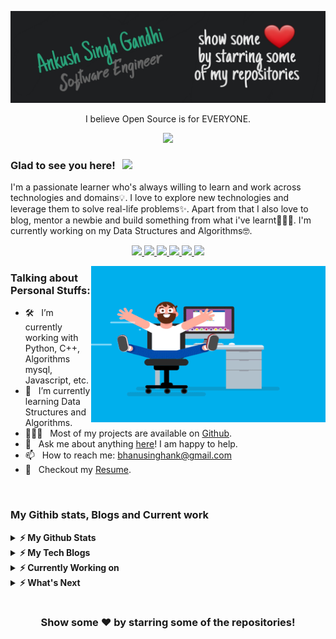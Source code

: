 [![MastHead](https://raw.githubusercontent.com/ankushsinghgandhi/ankushsinghgandhi/master/header.jpg)](https://ankushsinghgandhi.github.io)


<p align="center">I believe Open Source is for EVERYONE.</p>


<p align="center"><b>  <a href="https://ankushsinghgandhi.github.io">
    <img src="https://img.shields.io/badge/Website-3b5998?style=flat-square&logo=google-chrome&logoColor=white" />
  </a></b></p>

### Glad to see you here! &nbsp; ![](https://visitor-badge.glitch.me/badge?page_id=ankushsinghgandhi.ankushsinghgandhi&style=flat-square&color=0088cc)

I'm a passionate learner who's always willing to learn and work across technologies and domains💡. I love to explore new technologies and leverage them to solve real-life problems✨. Apart from that I also love to blog, mentor a newbie and build something from what i've learnt👨🏻‍💻. I'm currently working on my Data Structures and Algorithms🤓.

<p align="center">

  <a href="http://twitter.com/ankushsgandhi">
    <img src="https://img.shields.io/badge/-Twitter-blue?style=flat-square&logo=twitter&logoColor=white" />
  </a>
   <a href="https://www.linkedin.com/in/ankush-singh-gandhi-2487771aa/">
    <img src="https://img.shields.io/badge/-LinkedIn-0e76a8?style=flat-square&logo=Linkedin&logoColor=white" />
  </a>
  <a href="https://dev.to/@ankushsinghgandhi">
    <img src="https://img.shields.io/badge/-Dev.to-grey?style=flat-square&logo=dev.to&logoColor=white"/>
  </a>
  <a href="https://stackoverflow.com/users/13790266/ankush-singh">
    <img src="https://img.shields.io/badge/-Stackoverflow-orange?style=flat-square&logo=stackoverflow&logoColor=white"/>
  </a>
  <a href="https://leetcode.com/ankushsinghgandhi/">
    <img src="https://img.shields.io/badge/-Leetcode-yellow?style=flat-square&logo=Leetcode&logoColor=white"/>
  </a>
    <a href="https://www.hackerrank.com/ankushsgandhi">
    <img src="https://img.shields.io/badge/-HackerRank-green?style=flat-square&logo=Hackerrank&logoColor=white"/>
  </a>
</p>

<img align="right" height="250" width="375" alt="" src="https://raw.githubusercontent.com/ankushsinghgandhi/ankushsinghgandhi/master/coder.gif" />

### Talking about Personal Stuffs:

- 🛠 &nbsp; I’m currently working with Python, C++, Algorithms <br /> mysql, Javascript, etc.
- 🚀 &nbsp; I’m currently learning Data Structures and Algorithms.
- 👨🏻‍💻 &nbsp; Most of my projects are available on [Github](https://github.com/ankushsinghgandhi).
- 💬 &nbsp; Ask me about anything [here](https://t.me/joinchat/AAAAAFFxZoOgFCE4S0YEqQ)! I am happy to help.
- 📫 &nbsp; How to reach me: bhanusinghank@gmail.com
- 📝 &nbsp; Checkout my [Resume](https://github.com/).

<br>

### My Githib stats, Blogs and Current work

<details>	
  <summary><b>⚡ My Github Stats</b></summary>

<img height="180em" src="https://github-readme-stats.vercel.app/api?username=ankushsinghgandhi&show_icons=true&line_height=20&theme=tokyonight" />
</details>

<details>	
  <summary><b>⚡ My Tech Blogs</b></summary>
    1.<a href ="https://dev.to/ankushsinghgandhi/steps-to-master-python-1p06"> PYTHON ROADMAP </a><br>
    2.<a href ="https://dev.to/ankushsinghgandhi/markdown-cheat-sheet-1il5"> MARKDOWN CHEAT SHEET </a><br>
    3.<a href ="https://dev.to/ankushsinghgandhi/git-github-cheat-sheet-71b"> GIT & GITHUB CHEAT SHEET </a><br>
</details>

<details>	
  <summary><b>⚡ Currently Working on</b></summary>
    1.<a href ="https://github.com/AnkushSinghGandhi/selenium-tutorials"> Selenium Framework </a><br>
    2.<a href ="https://github.com/AnkushSinghGandhi/StonePaperScissorsOnline-gui"> Stone Paper Scissors Game </a><br>
    3.<a href ="https://github.com/AnkushSinghGandhi/DartaStructuresAndAlgorithms-tutorials"> Data Structures and Algo.</a><br>
    4.<a href ="https://github.com/AnkushSinghGandhi/Cpp-tutorials"> C Plus Plus </a><br>
</details>

<details>	
  <summary><b>⚡ What's Next</b></summary>
    1. Java <br>
    2. DBMS <br>
    3. Algo. with Java <br>
    4. CS Theory (operating System, Networking, Compiler)<br>
    5. Adv. DSA
</details>

#

<div align="center">

### Show some ❤️ by starring some of the repositories!

</div>


